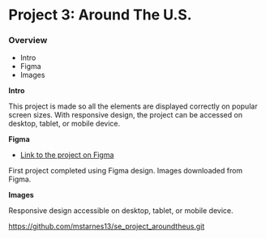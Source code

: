 # Project 3: Around The U.S.

### Overview  

* Intro  
* Figma  
* Images  
  
**Intro**
  
This project is made so all the elements are displayed correctly on popular screen sizes. With responsive design, the project can be accessed on desktop, tablet, or mobile device.
  
**Figma**  
  
* [Link to the project on Figma](https://www.figma.com/file/ii4xxsJ0ghevUOcssTlHZv/Sprint-3%3A-Around-the-US?node-id=0%3A1)  

First project completed using Figma design. Images downloaded from Figma.
  
**Images**  
  
Responsive design accessible on desktop, tablet, or mobile device.

https://github.com/mstarnes13/se_project_aroundtheus.git
